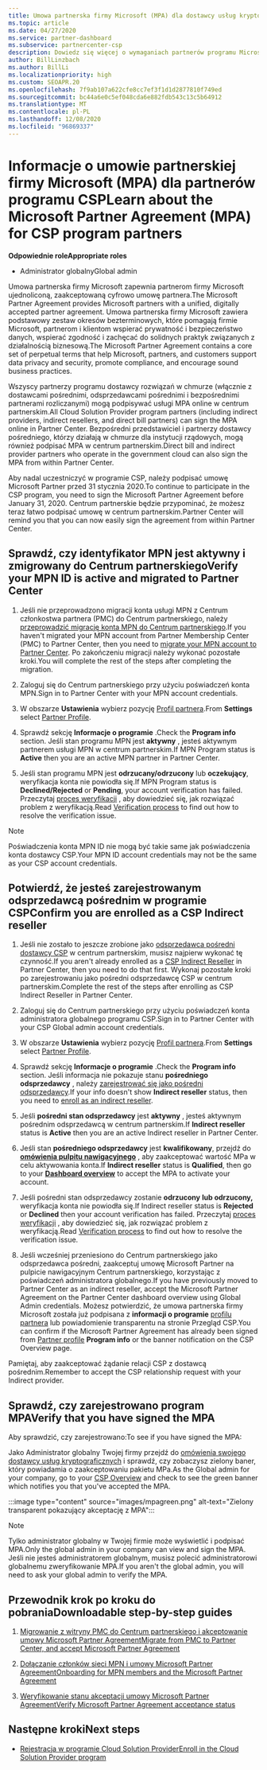 ```yaml
---
title: Umowa partnerska firmy Microsoft (MPA) dla dostawcy usług kryptograficznych
ms.topic: article
ms.date: 04/27/2020
ms.service: partner-dashboard
ms.subservice: partnercenter-csp
description: Dowiedz się więcej o wymaganiach partnerów programu Microsoft CSP w celu podpisania i zweryfikowania tej ujednoliconej, akceptowanej cyfrowo umowy Microsoft Partner (MPA).
author: BillLinzbach
ms.author: BillLi
ms.localizationpriority: high
ms.custom: SEOAPR.20
ms.openlocfilehash: 7f9ab107a622cfe8cc7ef3f1d1d2877810f749ed
ms.sourcegitcommit: bc44a6e0c5ef048cda6e882fdb543c13c5b64912
ms.translationtype: MT
ms.contentlocale: pl-PL
ms.lasthandoff: 12/08/2020
ms.locfileid: "96869337"
---
```

# <a name="learn-about-the-microsoft-partner-agreement-mpa-for-csp-program-partners"></a><span data-ttu-id="345c2-103">Informacje o umowie partnerskiej firmy Microsoft (MPA) dla partnerów programu CSP</span><span class="sxs-lookup"><span data-stu-id="345c2-103">Learn about the Microsoft Partner Agreement (MPA) for CSP program partners</span></span>

<span data-ttu-id="345c2-104">**Odpowiednie role**</span><span class="sxs-lookup"><span data-stu-id="345c2-104">**Appropriate roles**</span></span>

- <span data-ttu-id="345c2-105">Administrator globalny</span><span class="sxs-lookup"><span data-stu-id="345c2-105">Global admin</span></span>

<span data-ttu-id="345c2-106">Umowa partnerska firmy Microsoft zapewnia partnerom firmy Microsoft ujednoliconą, zaakceptowaną cyfrowo umowę partnera.</span><span class="sxs-lookup"><span data-stu-id="345c2-106">The Microsoft Partner Agreement provides Microsoft partners with a unified, digitally accepted partner agreement.</span></span> <span data-ttu-id="345c2-107">Umowa partnerska firmy Microsoft zawiera podstawowy zestaw okresów bezterminowych, które pomagają firmie Microsoft, partnerom i klientom wspierać prywatność i bezpieczeństwo danych, wspierać zgodność i zachęcać do solidnych praktyk związanych z działalnością biznesową.</span><span class="sxs-lookup"><span data-stu-id="345c2-107">The Microsoft Partner Agreement contains a core set of perpetual terms that help Microsoft, partners, and customers support data privacy and security, promote compliance, and encourage sound business practices.</span></span>

<span data-ttu-id="345c2-108">Wszyscy partnerzy programu dostawcy rozwiązań w chmurze (włącznie z dostawcami pośrednimi, odsprzedawcami pośrednimi i bezpośrednimi partnerami rozliczanymi) mogą podpisywać usługi MPA online w centrum partnerskim.</span><span class="sxs-lookup"><span data-stu-id="345c2-108">All Cloud Solution Provider program partners (including indirect providers, indirect resellers, and direct bill partners) can sign the MPA online in Partner Center.</span></span> <span data-ttu-id="345c2-109">Bezpośredni przedstawiciel i partnerzy dostawcy pośredniego, którzy działają w chmurze dla instytucji rządowych, mogą również podpisać MPA w centrum partnerskim.</span><span class="sxs-lookup"><span data-stu-id="345c2-109">Direct bill and indirect provider partners who operate in the government cloud can also sign the MPA from within Partner Center.</span></span>

<span data-ttu-id="345c2-110">Aby nadal uczestniczyć w programie CSP, należy podpisać umowę Microsoft Partner przed 31 stycznia 2020.</span><span class="sxs-lookup"><span data-stu-id="345c2-110">To continue to participate in the CSP program, you need to sign the Microsoft Partner Agreement before January 31, 2020.</span></span> <span data-ttu-id="345c2-111">Centrum partnerskie będzie przypominać, że możesz teraz łatwo podpisać umowę w centrum partnerskim.</span><span class="sxs-lookup"><span data-stu-id="345c2-111">Partner Center will remind you that you can now easily sign the agreement from within Partner Center.</span></span>

## <a name="verify-your-mpn-id-is-active-and-migrated-to-partner-center"></a><span data-ttu-id="345c2-112">Sprawdź, czy identyfikator MPN jest aktywny i zmigrowany do Centrum partnerskiego</span><span class="sxs-lookup"><span data-stu-id="345c2-112">Verify your MPN ID is active and migrated to Partner Center</span></span>

1. <span data-ttu-id="345c2-113">Jeśli nie przeprowadzono migracji konta usługi MPN z Centrum członkostwa partnera (PMC) do Centrum partnerskiego, należy [przeprowadzić migrację konta MPN do Centrum partnerskiego](move-pmc-pc-map.md).</span><span class="sxs-lookup"><span data-stu-id="345c2-113">If you haven't migrated your MPN account from Partner Membership Center (PMC) to Partner Center, then you need to [migrate your MPN account to Partner Center](move-pmc-pc-map.md).</span></span> <span data-ttu-id="345c2-114">Po zakończeniu migracji należy wykonać pozostałe kroki.</span><span class="sxs-lookup"><span data-stu-id="345c2-114">You will complete the rest of the steps after completing the migration.</span></span> 

1. <span data-ttu-id="345c2-115">Zaloguj się do Centrum partnerskiego przy użyciu poświadczeń konta MPN.</span><span class="sxs-lookup"><span data-stu-id="345c2-115">Sign in to Partner Center with your MPN account credentials.</span></span>
 
1. <span data-ttu-id="345c2-116">W obszarze **Ustawienia** wybierz pozycję [Profil partnera](https://partner.microsoft.com/pcv/accountsettings/connectedpartnerprofile).</span><span class="sxs-lookup"><span data-stu-id="345c2-116">From **Settings** select [Partner Profile](https://partner.microsoft.com/pcv/accountsettings/connectedpartnerprofile).</span></span>

1. <span data-ttu-id="345c2-117">Sprawdź sekcję **Informacje o programie** .</span><span class="sxs-lookup"><span data-stu-id="345c2-117">Check the **Program info** section.</span></span> <span data-ttu-id="345c2-118">Jeśli stan programu MPN jest **aktywny** , jesteś aktywnym partnerem usługi MPN w centrum partnerskim.</span><span class="sxs-lookup"><span data-stu-id="345c2-118">If MPN Program status is **Active** then you are an active MPN partner in Partner Center.</span></span>
 
1. <span data-ttu-id="345c2-119">Jeśli stan programu MPN jest **odrzucany/odrzucony** lub **oczekujący**, weryfikacja konta nie powiodła się.</span><span class="sxs-lookup"><span data-stu-id="345c2-119">If MPN Program status is **Declined/Rejected** or **Pending**, your account verification has failed.</span></span> <span data-ttu-id="345c2-120">Przeczytaj [proces weryfikacji](verification-responses.md) , aby dowiedzieć się, jak rozwiązać problem z weryfikacją.</span><span class="sxs-lookup"><span data-stu-id="345c2-120">Read [Verification process](verification-responses.md) to find out how to resolve the verification issue.</span></span>



>[!NOTE]
><span data-ttu-id="345c2-121">Poświadczenia konta MPN ID nie mogą być takie same jak poświadczenia konta dostawcy CSP.</span><span class="sxs-lookup"><span data-stu-id="345c2-121">Your MPN ID account credentials may not be the same as your CSP account credentials.</span></span>

## <a name="confirm-you-are-enrolled-as-a-csp-indirect-reseller"></a><span data-ttu-id="345c2-122">Potwierdź, że jesteś zarejestrowanym odsprzedawcą pośrednim w programie CSP</span><span class="sxs-lookup"><span data-stu-id="345c2-122">Confirm you are enrolled as a CSP Indirect reseller</span></span>

1. <span data-ttu-id="345c2-123">Jeśli nie zostało to jeszcze zrobione jako [odsprzedawca pośredni dostawcy CSP](enrolling-in-the-csp-program.md)  w centrum partnerskim, musisz najpierw wykonać tę czynność.</span><span class="sxs-lookup"><span data-stu-id="345c2-123">If you aren't already enrolled as a [CSP Indirect Reseller](enrolling-in-the-csp-program.md)  in Partner Center, then you need to do that first.</span></span> <span data-ttu-id="345c2-124">Wykonaj pozostałe kroki po zarejestrowaniu jako pośredni odsprzedawcę CSP w centrum partnerskim.</span><span class="sxs-lookup"><span data-stu-id="345c2-124">Complete the rest of the steps after enrolling as CSP Indirect Reseller in Partner Center.</span></span>

1. <span data-ttu-id="345c2-125">Zaloguj się do Centrum partnerskiego przy użyciu poświadczeń konta administratora globalnego programu CSP.</span><span class="sxs-lookup"><span data-stu-id="345c2-125">Sign in to Partner Center with your CSP Global admin account credentials.</span></span>

1. <span data-ttu-id="345c2-126">W obszarze **Ustawienia** wybierz pozycję [Profil partnera](https://partner.microsoft.com/pcv/accountsettings/partnerprofile).</span><span class="sxs-lookup"><span data-stu-id="345c2-126">From **Settings** select [Partner Profile](https://partner.microsoft.com/pcv/accountsettings/partnerprofile).</span></span>

1. <span data-ttu-id="345c2-127">Sprawdź sekcję **Informacje o programie** .</span><span class="sxs-lookup"><span data-stu-id="345c2-127">Check the **Program info** section.</span></span> <span data-ttu-id="345c2-128">Jeśli informacja nie pokazuje stanu **pośredniego odsprzedawcy** , należy [zarejestrować się jako pośredni odsprzedawcy](https://partner.microsoft.com/cloud-solution-provider/whats-required).</span><span class="sxs-lookup"><span data-stu-id="345c2-128">If your info doesn't show **Indirect reseller** status, then you need to [enroll as an indirect reseller](https://partner.microsoft.com/cloud-solution-provider/whats-required).</span></span>

1. <span data-ttu-id="345c2-129">Jeśli  **pośredni stan odsprzedawcy** jest **aktywny** , jesteś aktywnym pośrednim odsprzedawcą w centrum partnerskim.</span><span class="sxs-lookup"><span data-stu-id="345c2-129">If  **Indirect reseller** status is **Active** then you are an active Indirect reseller in Partner Center.</span></span>
 
4. <span data-ttu-id="345c2-130">Jeśli stan  **pośredniego odsprzedawcy** jest **kwalifikowany**, przejdź do [**omówienia pulpitu nawigacyjnego**](https://partner.microsoft.com/pcv/dashboard/overview) , aby zaakceptować wartość MPa w celu aktywowania konta.</span><span class="sxs-lookup"><span data-stu-id="345c2-130">If  **Indirect reseller** status is **Qualified**, then go to your [**Dashboard overview**](https://partner.microsoft.com/pcv/dashboard/overview) to accept the MPA to activate your account.</span></span>
 
1. <span data-ttu-id="345c2-131">Jeśli pośredni stan odsprzedawcy zostanie **odrzucony** **lub odrzucony,** weryfikacja konta nie powiodła się.</span><span class="sxs-lookup"><span data-stu-id="345c2-131">If Indirect reseller status is **Rejected** or **Declined** then your account verification has failed.</span></span> <span data-ttu-id="345c2-132">Przeczytaj [proces weryfikacji](verification-responses.md) , aby dowiedzieć się, jak rozwiązać problem z weryfikacją.</span><span class="sxs-lookup"><span data-stu-id="345c2-132">Read [Verification process](verification-responses.md) to find out how to resolve the verification issue.</span></span>

1. <span data-ttu-id="345c2-133">Jeśli wcześniej przeniesiono do Centrum partnerskiego jako odsprzedawca pośredni, zaakceptuj umowę Microsoft Partner na pulpicie nawigacyjnym Centrum partnerskiego, korzystając z poświadczeń administratora globalnego.</span><span class="sxs-lookup"><span data-stu-id="345c2-133">If you have previously moved to Partner Center as an indirect reseller, accept the Microsoft Partner Agreement on the Partner Center dashboard overview using Global Admin credentials.</span></span> <span data-ttu-id="345c2-134">Możesz potwierdzić, że umowa partnerska firmy Microsoft została już podpisana z **informacji o programie** [profilu partnera](https://partner.microsoft.com/pcv/accountsettings/partnerprofile) lub powiadomienie transparentu na stronie Przegląd CSP.</span><span class="sxs-lookup"><span data-stu-id="345c2-134">You can confirm if the Microsoft Partner Agreement has already been signed from [Partner profile](https://partner.microsoft.com/pcv/accountsettings/partnerprofile) **Program info** or the banner notification on the CSP Overview page.</span></span>

<span data-ttu-id="345c2-135">Pamiętaj, aby zaakceptować żądanie relacji CSP z dostawcą pośrednim.</span><span class="sxs-lookup"><span data-stu-id="345c2-135">Remember to accept the CSP relationship request with your Indirect provider.</span></span>

## <a name="verify-that-you-have-signed-the-mpa"></a><span data-ttu-id="345c2-136">Sprawdź, czy zarejestrowano program MPA</span><span class="sxs-lookup"><span data-stu-id="345c2-136">Verify that you have signed the MPA</span></span>

<span data-ttu-id="345c2-137">Aby sprawdzić, czy zarejestrowano:</span><span class="sxs-lookup"><span data-stu-id="345c2-137">To see if you have signed the MPA:</span></span>

 <span data-ttu-id="345c2-138">Jako Administrator globalny Twojej firmy przejdź do [omówienia swojego dostawcy usług kryptograficznych](https://partner.microsoft.com/pcv/dashboard/overview) i sprawdź, czy zobaczysz zielony baner, który powiadamia o zaakceptowaniu pakietu MPa.</span><span class="sxs-lookup"><span data-stu-id="345c2-138">As the Global admin for your company, go to your [CSP Overview](https://partner.microsoft.com/pcv/dashboard/overview) and check to see the green banner which notifies you that you've accepted the MPA.</span></span>

 
:::image type="content" source="images/mpagreen.png" alt-text="Zielony transparent pokazujący akceptację z MPA":::

>[!NOTE]
><span data-ttu-id="345c2-140">Tylko administrator globalny w Twojej firmie może wyświetlić i podpisać MPA.</span><span class="sxs-lookup"><span data-stu-id="345c2-140">Only the global admin in your company can view and sign the MPA.</span></span> <span data-ttu-id="345c2-141">Jeśli nie jesteś administratorem globalnym, musisz polecić administratorowi globalnemu zweryfikowanie MPA.</span><span class="sxs-lookup"><span data-stu-id="345c2-141">If you aren't the global admin, you will need to ask your global admin to verify the MPA.</span></span>


## <a name="downloadable-step-by-step-guides"></a><span data-ttu-id="345c2-142">Przewodnik krok po kroku do pobrania</span><span class="sxs-lookup"><span data-stu-id="345c2-142">Downloadable step-by-step guides</span></span>

1. [<span data-ttu-id="345c2-143">Migrowanie z witryny PMC do Centrum partnerskiego i akceptowanie umowy Microsoft Partner Agreement</span><span class="sxs-lookup"><span data-stu-id="345c2-143">Migrate from PMC to Partner Center, and accept Microsoft Partner Agreement</span></span>](https://assetsprod.microsoft.com/mpn/migrate-pmc-pc-mpa-guide.pptx)

2. [<span data-ttu-id="345c2-144">Dołączanie członków sieci MPN i umowy Microsoft Partner Agreement</span><span class="sxs-lookup"><span data-stu-id="345c2-144">Onboarding for MPN members and the Microsoft Partner Agreement</span></span>](https://assetsprod.microsoft.com/mpn/onboard-pc-csp-mpn-mpa-guide.pptx)

3. [<span data-ttu-id="345c2-145">Weryfikowanie stanu akceptacji umowy Microsoft Partner Agreement</span><span class="sxs-lookup"><span data-stu-id="345c2-145">Verify Microsoft Partner Agreement acceptance status</span></span>](https://assetsprod.microsoft.com/mpn/verify-mpa-acceptance-status.pptx)
 
## <a name="next-steps"></a><span data-ttu-id="345c2-146">Następne kroki</span><span class="sxs-lookup"><span data-stu-id="345c2-146">Next steps</span></span>

- [<span data-ttu-id="345c2-147">Rejestracja w programie Cloud Solution Provider</span><span class="sxs-lookup"><span data-stu-id="345c2-147">Enroll in the Cloud Solution Provider program</span></span>](enrolling-in-the-csp-program.md)
